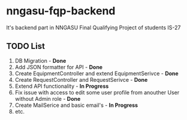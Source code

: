# nngasu-fqp-backend
It's backend part in NNGASU Final Qualifying Project of students IS-27

## TODO List

1. DB Migration - **Done**
2. Add JSON formatter for API - **Done**
3. Create EquipmentController and extend EquipmentSerivce - **Done**
4. Create RequestController and RequestSerivce - **Done**
5. Extend API functionality - **In Progress**
6. Fix issue with access to edit some user profile from anouther User without Admin role - **Done**
7. Create MailSerice and basic email's - **In Progress** 
8. etc.
